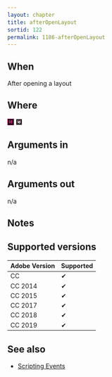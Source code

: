 ```yaml
---
layout: chapter
title: afterOpenLayout
sortid: 122
permalink: 1186-afterOpenLayout
---
```


## When

After opening a layout

## Where

![](../../images/indesign.png "InDesign") ![](../../images/indesignserver.png "InDesign Server")

## Arguments in

n/a

## Arguments out

n/a

## Notes

## Supported versions

| Adobe Version | Supported |
|---------------|-----------|
| CC            | ✔         |
| CC 2014       | ✔         |
| CC 2015       | ✔         |
| CC 2017       | ✔         |
| CC 2018       | ✔         |
| CC 2019       | ✔         |

## See also

* [Scripting Events](../../ScriptingEvents/index.md)
